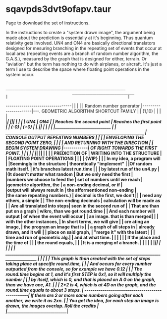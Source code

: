 # sqavpds3dvt9ofapv.taur
Page to download the set of instructions.


In the instructions to create a "system drawn image",
the argument being made about the prediction is essentially at it's beginning.
Thus quantum relativity gets involved.
UN4 and ON4 are basically directional translators designed for mesuring branching in the repeating set of events that occur at local area
(repeating events are a branch of random number algorithm, the G.A.S.),
measured by the graph that is designed for either, terrain. Or "aviation" but the term has nothing to do with airplanes, or aircraft. 
It's just a term I use to describe the space where floating point operations in the system occur.


                                                                                      ______________________________________________________
                                  ____________________________                       |                                                      |
---------------------------------|                            |                      |                                                      |
                                 |   Random number generator  |----------------------|---.     GEOMETRIC ALGORITHM SHORTCUT FAMILY          |
                                 |           (1,10)           |                      |   |                                                  |  
                                 |____________________________|                      |___|__________________________________________________|
																			                                            	 |                           |                          |
                                                                                     |            UN4            |          ON4             |
                                                                                     |  Reaches the second point |  Reaches the first point |
                                                                                     |            (-0)           |          (+0)            |
                                                                                     |___._______________________|__________________________|
                                                                                         |
                                                                                    	   |
                                                                                    	   |
                                                                                    	   |
                                                                                    ___|________________________________
                                                                                   |                                    |
	 ___________________________________________________________________             | CONSOLE OUTPUT REPEATING NUMBERS   |
	|                                                                   |            | ENVELOPING THE SECOND POINT ZERO,  |
	|                                                                   |            | AND RETURNING WITH THE DIRECTION   |
	|                        BEGIN SYSTEM DRAWING                       |------------|  OF RIGHT TOWARDS THE FIRST POINT. |
	|                                                                   |            |                                    |
  |___________________________________________________________________|            |____________________________________|
  |                               |                                   |
  |       PREDICTION OF           |     WRITING INTO THE STRUCTURE    |
  | FLOATING POINT OPERATIONS     |                                   |
  |                               |     {WIP}                         |
  |                               |     In my idea, a program will    |
  |Seemingly in the structure     |     theoretically "implement"     |
  |Of random math itself.         |     it's branches latest run.time |
  |                               |      by latest run of the un4.py  |
  |(It doesn't matter what random |     But we only need the first    |                  
  |numbers we choose to feed the  |     set of numbers until we reach |                     
  |geometric algorithm, the       |     a non-ending decimal, or if   |                     
  |output will always result in   |     the afformentioned non-ending |                     
  |the same repeating numbers.)   |     decimal is the first, we don't|
  |                               |     need any others, a simple     |
  |  The non-ending decimals      |     calculation will be made as   |
  |  Are all translated into steps|     seen in the second run of     |
  |  That are than put on a graph |     wlkro, than we get round.time |
  |  And each number will output  |     of when the event will occur  |
  |  an image. that is than merged|                                   |
	|  with the other instances,    |     In short terms, we will give  |
  |  cre ating an image,          |     the program an image that is  |
  |  a graph of all steps in      |     already drawn, and it will    |
  |  place on said graph,         |     "merge it" with the latest    |
  |                               |     time and run of geometric alg.|
  |  and at what time.            |                                   |
	|                               |                                   |
  |  If the place and the time of |                                   |
  |  the round equals,            |                                   |
  |  It is a merging of a branch. |                                   |
	|                               |                                   |
  |_______________________________|___________________________________|
				 |
				 |
				 |
				 |
				 |                                                  __________________________________________________________________________________________
				 |                                                 |                                                                                          |
				 |                                                 |  This graph is than created with the set of steps taking place at specific round.time,   |
				 |                                                 |  And occurs for every number outputted from the console, so for example we have 0.12     |
				 |                                                 |  The round.time begins at 1, and it's first STEP is 0x1, so it will multiply the number  |
				 |                                                 |  by itself, which is 0, and that is placed on A 0 on the graph, than we have one, A1.    |
				 |                                                 |  2*2 is 4, which is at 4D on the graph, and the round.time equals to about 3 steps.      |
				  -------------------------------------------------|  If there are 2 or more same numbers going after each another, we write it as 2xn.       |
																                           |  You get the idea, for each step an image is drawn, the images overlap. Roll the credits |
																                           |__________________________________________________________________________________________|
                                             



                         
